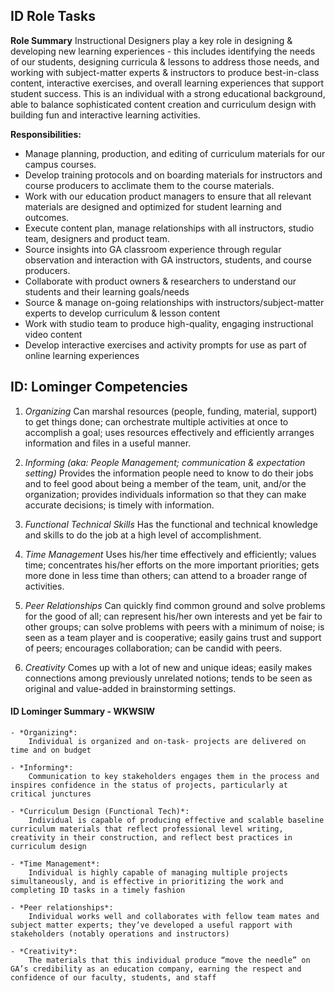 <a name="id"></a>
## ID Role Tasks

**Role Summary**
Instructional Designers play a key role in designing & developing new learning experiences - this includes identifying the needs of our students, designing curricula & lessons to address those needs, and working with subject-matter experts & instructors to produce best-in-class content, interactive exercises, and overall learning experiences that support student success. This is an individual with a strong educational background, able to balance sophisticated content creation and curriculum design with building fun and interactive learning activities.


**Responsibilities:**
- Manage planning, production, and editing of curriculum materials for our campus courses.
- Develop training protocols and on boarding materials for instructors and course producers to acclimate them to the course materials.
- Work with our education product managers to ensure that all relevant materials are designed and optimized for student learning and outcomes.
- Execute content plan, manage relationships with all instructors, studio team, designers and product team.
- Source insights into GA classroom experience through regular observation and interaction with GA instructors, students, and course producers.
- Collaborate with product owners & researchers to understand our students and their learning goals/needs
- Source & manage on-going relationships with instructors/subject-matter experts to develop curriculum & lesson content
- Work with studio team to produce high-quality, engaging instructional video content
- Develop interactive exercises and activity prompts for use as part of online learning experiences


## ID: Lominger Competencies

1. *Organizing*
Can marshal resources (people, funding, material, support) to get things done; can orchestrate multiple activities at once to accomplish a goal; uses resources effectively and efficiently arranges information and files in a useful manner.

2. *Informing (aka: People Management; communication & expectation setting)*
Provides the information people need to know to do their jobs and to feel good about being a member of the team, unit, and/or the organization; provides individuals information so that they can make accurate decisions; is timely with information.

3. *Functional Technical Skills*
Has the functional and technical knowledge and skills to do the job at a high level of accomplishment.

4. *Time Management*
Uses his/her time effectively and efficiently; values time; concentrates his/her efforts on the more important priorities; gets more done in less time than others; can attend to a broader range of activities.

5. *Peer Relationships*
Can quickly find common ground and solve problems for the good of all; can represent his/her own interests and yet be fair to other groups; can solve problems with peers with a minimum of noise; is seen as a team player and is cooperative; easily gains trust and support of peers; encourages collaboration; can be candid with peers.

6. *Creativity*
Comes up with a lot of new and unique ideas; easily makes connections among previously unrelated notions; tends to be seen as original and value-added in brainstorming settings.



#### ID Lominger Summary - WKWSIW

	- *Organizing*:
		Individual is organized and on-task- projects are delivered on time and on budget

	- *Informing*:
		Communication to key stakeholders engages them in the process and inspires confidence in the status of projects, particularly at critical junctures

	- *Curriculum Design (Functional Tech)*:
		Individual is capable of producing effective and scalable baseline curriculum materials that reflect professional level writing, creativity in their construction, and reflect best practices in curriculum design

	- *Time Management*:
		Individual is highly capable of managing multiple projects simultaneously, and is effective in prioritizing the work and completing ID tasks in a timely fashion

	- *Peer relationships*:
		Individual works well and collaborates with fellow team mates and subject matter experts; they’ve developed a useful rapport with stakeholders (notably operations and instructors)

	- *Creativity*:
		The materials that this individual produce “move the needle” on GA’s credibility as an education company, earning the respect and confidence of our faculty, students, and staff
